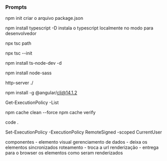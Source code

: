 ### Prompts 

npm init
criar o arquivo package.json

npm install typescript -D
instala o typescript localmente no modo para desenvolvedor

npx tsc path

npx tsc --init

npm install ts-node-dev -d

npm install node-sass  

http-server ./

npm install -g @angular/cli@14.1.2

Get-ExecutionPolicy -List

npm cache clean --force
npm cache verify

code .

Set-ExecutionPolicy -ExecutionPolicy RemoteSigned -scoped CurrentUser

componentes - elemento visual
gerenciamento de dados - deixa os elementos sincronizados
roteamento - troca a url
renderização - entrega para o browser os elementos como seram renderizados